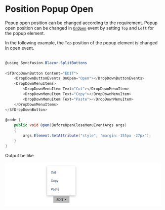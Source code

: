 # Position Popup Open

Popup open position can be changed according to the requirement. Popup open position can be changed in [`OnOpen`](https://help.syncfusion.com/cr/blazor/Syncfusion.Blazor~Syncfusion.Blazor.SplitButtons.DropDownButtonEvents~OnOpen.html) event by setting `Top` and `Left` for the popup element.

In the following example, the `Top` position of the popup element is changed in open event.

```csharp

@using Syncfusion.Blazor.SplitButtons

<SfDropDownButton Content="EDIT">
    <DropDownButtonEvents OnOpen="Open"></DropDownButtonEvents>
    <DropDownMenuItems>
        <DropDownMenuItem Text="Cut"></DropDownMenuItem>
        <DropDownMenuItem Text="Copy"></DropDownMenuItem>
        <DropDownMenuItem Text="Paste"></DropDownMenuItem>
    </DropDownMenuItems>
</SfDropDownButton>

@code {
    public void Open(BeforeOpenCloseMenuEventArgs args)
    {
        args.Element.SetAttribute("style", "margin:-155px -27px");
    }
}

```

Output be like

![Button Sample](./../images/ddb-position.png)